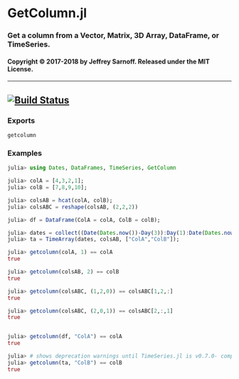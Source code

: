 # GetColumn.jl
### Get a column from a Vector, Matrix, 3D Array, DataFrame, or TimeSeries.
#### Copyright © 2017-2018 by Jeffrey Sarnoff.  Released under the MIT License.

-----

[![Build Status](https://travis-ci.org/JeffreySarnoff/GetColumn.jl.svg?branch=master)](https://travis-ci.org/JeffreySarnoff/GetColumn.jl)
-----

### Exports
`getcolumn`

### Examples

```julia
julia> using Dates, DataFrames, TimeSeries, GetColumn

julia> colA = [4,3,2,1];
julia> colB = [7,8,9,10];

julia> colsAB = hcat(colA, colB);
julia> colsABC = reshape(colsAB, (2,2,2))

julia> df = DataFrame(ColA = colA, ColB = colB);

julia> dates = collect((Date(Dates.now())-Day(3)):Day(1):Date(Dates.now()));
julia> ta = TimeArray(dates, colsAB, ["ColA","ColB"]);

julia> getcolumn(colA, 1) == colA
true

julia> getcolumn(colsAB, 2) == colB
true

julia> getcolumn(colsABC, (1,2,0)) == colsABC[1,2,:]
true

julia> getcolumn(colsABC, (2,0,1)) == colsABC[2,:,1]
true


julia> getcolumn(df, "ColA") == colA
true

julia> # shows deprecation warnings until TimeSeries.jl is v0.7.0- compat
julia> getcolumn(ta, "ColB") == colB
true
```
